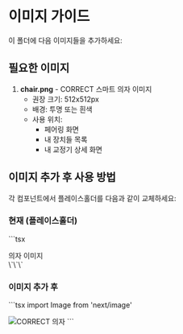 # 이미지 가이드

이 폴더에 다음 이미지들을 추가하세요:

## 필요한 이미지

1. **chair.png** - CORRECT 스마트 의자 이미지
    - 권장 크기: 512x512px
    - 배경: 투명 또는 흰색
    - 사용 위치:
        - 페어링 화면
        - 내 장치들 목록
        - 내 교정기 상세 화면

## 이미지 추가 후 사용 방법

각 컴포넌트에서 플레이스홀더를 다음과 같이 교체하세요:

### 현재 (플레이스홀더)

\`\`\`tsx

<div className="w-48 h-48 bg-gray-200 rounded-lg flex items-center justify-center">
  <span className="text-gray-400 text-sm">의자 이미지</span>
</div>
\`\`\`

### 이미지 추가 후

\`\`\`tsx
import Image from 'next/image'

<Image 
  src="/chair.png" 
  alt="CORRECT 의자"
  width={192}
  height={192}
  className="rounded-lg"
/>
\`\`\`
